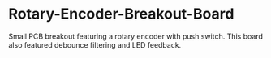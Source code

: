 # Rotary-Encoder-Breakout-Board
Small PCB breakout featuring a rotary encoder with push switch. This board also featured debounce filtering and LED feedback.
